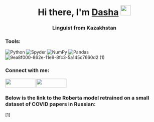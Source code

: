 ### 
<h1 align="center">Hi there, I'm <a href="https://github.com/dashaflp" target="_blank">Dasha</a> 
<img src="https://github.com/blackcater/blackcater/raw/main/images/Hi.gif" height="32"/></h1>
<h3 align="center">Linguist from Kazakhstan</h3>

<h3 align="left">Tools:</h3>

![Python](https://img.shields.io/badge/python-3670A0?style=for-the-badge&logo=python&logoColor=ffdd54)
![Spyder](https://img.shields.io/badge/Spyder-838485?style=for-the-badge&logo=spyder%20ide&logoColor=maroon)
![NumPy](https://img.shields.io/badge/numpy-%23013243.svg?style=for-the-badge&logo=numpy&logoColor=white)
![Pandas](https://img.shields.io/badge/pandas-%23150458.svg?style=for-the-badge&logo=pandas&logoColor=white)
![9ea8f000-862e-11e9-8fc3-5a145c7660d2 (1)](https://github.com/dashaflp/dashaflp/assets/135334217/87287bca-159c-4085-8ed7-fa7452c6b198)

<h3 align="left">Connect with me:</h3> 
<p align="left">
<a href="https://www.linkedin.com/in/darya-filippova-540735183/" target="blank"><img align="center" src="https://camo.githubusercontent.com/2c85d4c4312f3fb155768b8f9ebbe7c759f71f4eb0e281da9e656f32415dbe91/68747470733a2f2f696d672e736869656c64732e696f2f62616467652f4c696e6b6564696e2d3039303930393f7374796c653d666f722d7468652d6261646765266c6f676f3d6c696e6b6564696e266c6f676f436f6c6f723d303037336231" alt="" height="28" width="95.5" /></a> <a href="https://t.me/dashaflp/" target="blank"><img align="center" src="https://camo.githubusercontent.com/73f5ca59a59564ad5bb222d7f7e29959c4284572497bf1ceb60fcf5b7b0a30aa/68747470733a2f2f696d672e736869656c64732e696f2f62616467652f54656c656772616d2d3039303930393f7374796c653d666f722d7468652d6261646765266c6f676f3d74656c656772616d266c6f676f436f6c6f723d333161356462" alt="" height="28" width="95.5" /></a>
</p>

<h3 align="left">Below is the link to the Roberta model retrained on a small dataset of COVID papers in Russian:</h3> [1]

[1]: https://huggingface.co/Daryaflp/roberta-retrained_ru_covid
